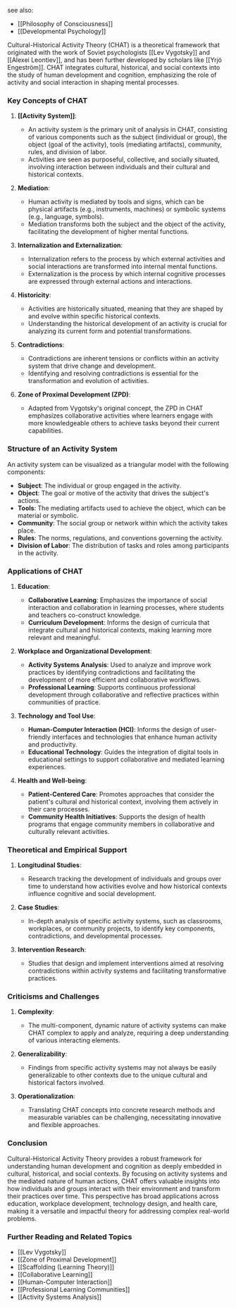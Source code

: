 see also:
- [[Philosophy of Consciousness]]
- [[Developmental Psychology]]

Cultural-Historical Activity Theory (CHAT) is a theoretical framework that originated with the work of Soviet psychologists [[Lev Vygotsky]] and [[Alexei Leontiev]], and has been further developed by scholars like [[Yrjö Engeström]]. CHAT integrates cultural, historical, and social contexts into the study of human development and cognition, emphasizing the role of activity and social interaction in shaping mental processes.

### Key Concepts of CHAT

1. **[[Activity System]]**:
   - An activity system is the primary unit of analysis in CHAT, consisting of various components such as the subject (individual or group), the object (goal of the activity), tools (mediating artifacts), community, rules, and division of labor.
   - Activities are seen as purposeful, collective, and socially situated, involving interaction between individuals and their cultural and historical contexts.

2. **Mediation**:
   - Human activity is mediated by tools and signs, which can be physical artifacts (e.g., instruments, machines) or symbolic systems (e.g., language, symbols).
   - Mediation transforms both the subject and the object of the activity, facilitating the development of higher mental functions.

3. **Internalization and Externalization**:
   - Internalization refers to the process by which external activities and social interactions are transformed into internal mental functions.
   - Externalization is the process by which internal cognitive processes are expressed through external actions and interactions.

4. **Historicity**:
   - Activities are historically situated, meaning that they are shaped by and evolve within specific historical contexts.
   - Understanding the historical development of an activity is crucial for analyzing its current form and potential transformations.

5. **Contradictions**:
   - Contradictions are inherent tensions or conflicts within an activity system that drive change and development.
   - Identifying and resolving contradictions is essential for the transformation and evolution of activities.

6. **Zone of Proximal Development (ZPD)**:
   - Adapted from Vygotsky's original concept, the ZPD in CHAT emphasizes collaborative activities where learners engage with more knowledgeable others to achieve tasks beyond their current capabilities.

### Structure of an Activity System

An activity system can be visualized as a triangular model with the following components:

- **Subject**: The individual or group engaged in the activity.
- **Object**: The goal or motive of the activity that drives the subject's actions.
- **Tools**: The mediating artifacts used to achieve the object, which can be material or symbolic.
- **Community**: The social group or network within which the activity takes place.
- **Rules**: The norms, regulations, and conventions governing the activity.
- **Division of Labor**: The distribution of tasks and roles among participants in the activity.

### Applications of CHAT

1. **Education**:
   - **Collaborative Learning**: Emphasizes the importance of social interaction and collaboration in learning processes, where students and teachers co-construct knowledge.
   - **Curriculum Development**: Informs the design of curricula that integrate cultural and historical contexts, making learning more relevant and meaningful.

2. **Workplace and Organizational Development**:
   - **Activity Systems Analysis**: Used to analyze and improve work practices by identifying contradictions and facilitating the development of more efficient and collaborative workflows.
   - **Professional Learning**: Supports continuous professional development through collaborative and reflective practices within communities of practice.

3. **Technology and Tool Use**:
   - **Human-Computer Interaction (HCI)**: Informs the design of user-friendly interfaces and technologies that enhance human activity and productivity.
   - **Educational Technology**: Guides the integration of digital tools in educational settings to support collaborative and mediated learning experiences.

4. **Health and Well-being**:
   - **Patient-Centered Care**: Promotes approaches that consider the patient's cultural and historical context, involving them actively in their care processes.
   - **Community Health Initiatives**: Supports the design of health programs that engage community members in collaborative and culturally relevant activities.

### Theoretical and Empirical Support

1. **Longitudinal Studies**:
   - Research tracking the development of individuals and groups over time to understand how activities evolve and how historical contexts influence cognitive and social development.

2. **Case Studies**:
   - In-depth analysis of specific activity systems, such as classrooms, workplaces, or community projects, to identify key components, contradictions, and developmental processes.

3. **Intervention Research**:
   - Studies that design and implement interventions aimed at resolving contradictions within activity systems and facilitating transformative practices.

### Criticisms and Challenges

1. **Complexity**:
   - The multi-component, dynamic nature of activity systems can make CHAT complex to apply and analyze, requiring a deep understanding of various interacting elements.

2. **Generalizability**:
   - Findings from specific activity systems may not always be easily generalizable to other contexts due to the unique cultural and historical factors involved.

3. **Operationalization**:
   - Translating CHAT concepts into concrete research methods and measurable variables can be challenging, necessitating innovative and flexible approaches.

### Conclusion

Cultural-Historical Activity Theory provides a robust framework for understanding human development and cognition as deeply embedded in cultural, historical, and social contexts. By focusing on activity systems and the mediated nature of human actions, CHAT offers valuable insights into how individuals and groups interact with their environment and transform their practices over time. This perspective has broad applications across education, workplace development, technology design, and health care, making it a versatile and impactful theory for addressing complex real-world problems.

### Further Reading and Related Topics

- [[Lev Vygotsky]]
- [[Zone of Proximal Development]]
- [[Scaffolding (Learning Theory)]]
- [[Collaborative Learning]]
- [[Human-Computer Interaction]]
- [[Professional Learning Communities]]
- [[Activity Systems Analysis]]